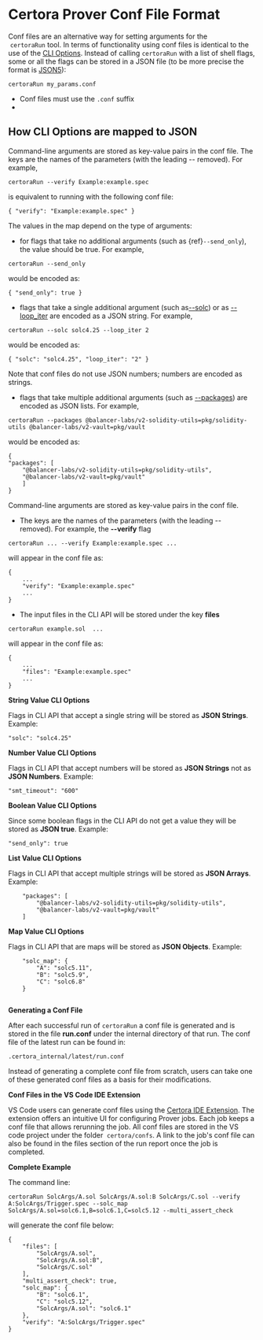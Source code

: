Certora Prover Conf File Format
===============================

Conf files are an alternative way for setting arguments for the
 `certoraRun` tool. In terms of functionality 
using conf files is identical to the use of the [CLI Options](options.md). Instead of calling `certoraRun` 
with a list of shell flags, some or all the flags can be stored in a JSON file 
(to be more precise the format is [JSON5](https://json5.org/)):

```
certoraRun my_params.conf
```

* Conf files must use the `.conf` suffix
* 


How CLI Options are mapped to JSON
----------------------------------

Command-line arguments are stored as key-value pairs in the conf file. 
The keys are the names of the parameters (with the leading -- removed). 
For example,
```
certoraRun --verify Example:example.spec
```
is equivalent to running with the following conf file:

```
{ "verify": "Example:example.spec" }
```
The values in the map depend on the type of arguments:

* for flags that take no additional arguments (such as {ref}`--send_only`),
the value should be true. For example,
```
certoraRun --send_only
```

would be encoded as:
```
{ "send_only": true }
```

* flags that take a single additional argument (such as[--solc](options.md#--solc)) or as [--loop_iter](options.html?highlight=options#loop-iter) 
 are encoded as a JSON string. For example,
```
certoraRun --solc solc4.25 --loop_iter 2
```

would be encoded as:
```
{ "solc": "solc4.25", "loop_iter": "2" }
```

Note that conf files do not use JSON numbers; numbers are encoded as strings.

* flags that take multiple additional arguments (such as [--packages](highlight=options#packages))
are encoded as JSON lists. For example,
```
certoraRun --packages @balancer-labs/v2-solidity-utils=pkg/solidity-utils @balancer-labs/v2-vault=pkg/vault
```
would be encoded as:
```
{
"packages": [
    "@balancer-labs/v2-solidity-utils=pkg/solidity-utils",
    "@balancer-labs/v2-vault=pkg/vault"
    ]
}
```






Command-line arguments are stored as key-value pairs in the conf file.
* The keys are the names of the parameters 
(with the leading -- removed). For example, the **--verify** flag
```
certoraRun ... --verify Example:example.spec ...
```
will appear in the conf file as:
```
{
    ...
    "verify": "Example:example.spec" 
    ...
}
```

* The input files in the CLI API will be stored under the key **files**

```
certoraRun example.sol  ...
```
will appear in the conf file as:
```
{
    ...
    "files": "Example:example.spec" 
    ...
}
```
**String Value CLI Options**

Flags in CLI API that accept a single string will be stored as **JSON Strings**. Example:
```
"solc": "solc4.25"
```
**Number Value CLI Options**

Flags in CLI API that accept numbers will be stored as **JSON Strings** not as **JSON Numbers**. Example:

```
"smt_timeout": "600"
```

**Boolean Value CLI Options**

Since some boolean flags in the CLI API do not get a value they will be stored as **JSON true**. Example:

```
"send_only": true
```
**List Value CLI Options**

Flags in CLI API that accept multiple strings will be stored as **JSON Arrays**. Example:
```
    "packages": [
        "@balancer-labs/v2-solidity-utils=pkg/solidity-utils",
        "@balancer-labs/v2-vault=pkg/vault"
    ]
```

**Map Value CLI Options**

Flags in CLI API that are maps will be stored as **JSON Objects**. Example:
```
    "solc_map": {
        "A": "solc5.11",
        "B": "solc5.9",
        "C": "solc6.8"
    }
    
```
**Generating a Conf File**

After each successful run of `certoraRun` a conf file is generated and is
stored in the file **run.conf** under the internal directory of that run.
The conf file of the latest run can be found in:

```
.certora_internal/latest/run.conf
```

Instead of generating a complete conf file from scratch, users can take 
one of these generated  conf files as a basis for their modifications.

**Conf Files in the VS Code IDE Extension**

VS Code users can generate conf files using the [Certora IDE Extension](https://marketplace.visualstudio.com/items?itemName=Certora.vscode-certora-prover). The extension 
offers an intuitive UI for configuring Prover jobs. Each job 
keeps a conf file that allows rerunning the job. All conf files
are stored in the VS code project under the folder  `certora/confs`. A link to the job's conf file
can also be found in the files section of the run report once the job is completed.

**Complete Example**

The command line:
```
certoraRun SolcArgs/A.sol SolcArgs/A.sol:B SolcArgs/C.sol --verify A:SolcArgs/Trigger.spec --solc_map SolcArgs/A.sol=solc6.1,B=solc6.1,C=solc5.12 --multi_assert_check 
```

will generate the conf file below:
```
{
    "files": [
        "SolcArgs/A.sol",
        "SolcArgs/A.sol:B",
        "SolcArgs/C.sol"
    ],
    "multi_assert_check": true,
    "solc_map": {
        "B": "solc6.1",
        "C": "solc5.12",
        "SolcArgs/A.sol": "solc6.1"
    },
    "verify": "A:SolcArgs/Trigger.spec"
}
```
